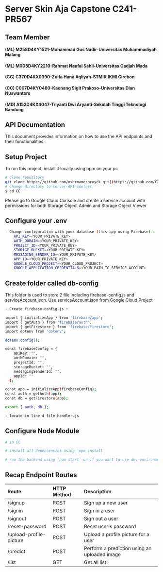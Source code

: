 # Server Skin Aja Capstone C241-PR567
## Team Member
#### (ML) M258D4KY1521-Muhammad Gus Nadir-Universitas Muhammadiyah Malang
#### (ML) M008D4KY2210-Rahmat Naufal Sahli-Universitas Gadjah Mada
#### (CC) C370D4KX0390-Zulfa Hana Aqliyah-STMIK IKMI Cirebon 
#### (CC) C007D4KY0480-Kaonang Sigit Prakoso-Universitas Dian Nuswantoro
#### (MD) A152D4KX4047-Triyanti Dwi Aryanti-Sekolah Tinggi Teknologi Bandung
## API Documentation
This document provides information on how to use the API endpoints and their functionalities.
## Setup Project
To run this project, install it locally using npm on your pc
```sh
# Clone repository
git clone https://github.com/username/proyek.git](https://github.com/C241-PR567/CC.git
# change directory to server-API-xdetect
$ cd CC
```
Please go to Google Cloud Console and create a service account with permissions for both Storage Object Admin and Storage Object Viewer
## Configure your .env
```sh
- Change configuration with your database (this app using Firebase) : 
    API_KEY=<YOUR_PRIVATE_KEY>
    AUTH_DOMAIN=<YOUR_PRIVATE_KEY>
    PROJECT_ID=<YOUR_PRIVATE_KEY>
    STORAGE_BUCKET=<YOUR_PRIVATE_KEY>
    MESSAGING_SENDER_ID=<YOUR_PRIVATE_KEY>
    APP_ID=<YOUR_PRIVATE_KEY>
    GOOGLE_CLOUD_PROJECT=<YOUR_CLOUD_PROJECT>
    GOOGLE_APPLICATION_CREDENTIALS=<YOUR_PATH_TO_SERVICE_ACCOUNT>
```
## Create folder called db-config

This folder is used to store 2 file including firebase-config.js and serviceAccount.json. Use serviceAccount.json from Google Cloud Project
```sh
- Create firebase-config.js :

import { initializeApp } from 'firebase/app';
import { getAuth } from 'firebase/auth';
import { getFirestore } from 'firebase/firestore';
import dotenv from 'dotenv';

dotenv.config();

const firebaseConfig = {
    apiKey: "",
    authDomain: "",
    projectId: "",
    storageBucket: "",
    messagingSenderId: "",
    appId: ""
  };

const app = initializeApp(firebaseConfig);
const auth = getAuth(app);
const db = getFirestore(app);

export { auth, db };

- locate in line 4 file handler.js
```
## Configure Node Module

```sh
# in CC

# install all depencencies using `npm install`

# run the backend using `npm start` or if you want to use dev environment you can hit `npm run dev`
```
## Recap Endpoint Routes

|     Route               | HTTP Method   | Description                                  |
|:------------------------|:--------------|:---------------------------------------------|
| /signup                 | POST          | Sign up a new user                           |
| /signin                 | POST          | Sign in a user                               |
| /signout                | POST          | Sign out a user                              |
| /reset-password         | POST          | Reset user's password                        |
| /upload-profile-picture | POST          | Upload a profile picture for a user          |
| /predict                | POST          | Perform a prediction using an uploaded image |
| /list                   | GET           | Get all list                                 |

 




